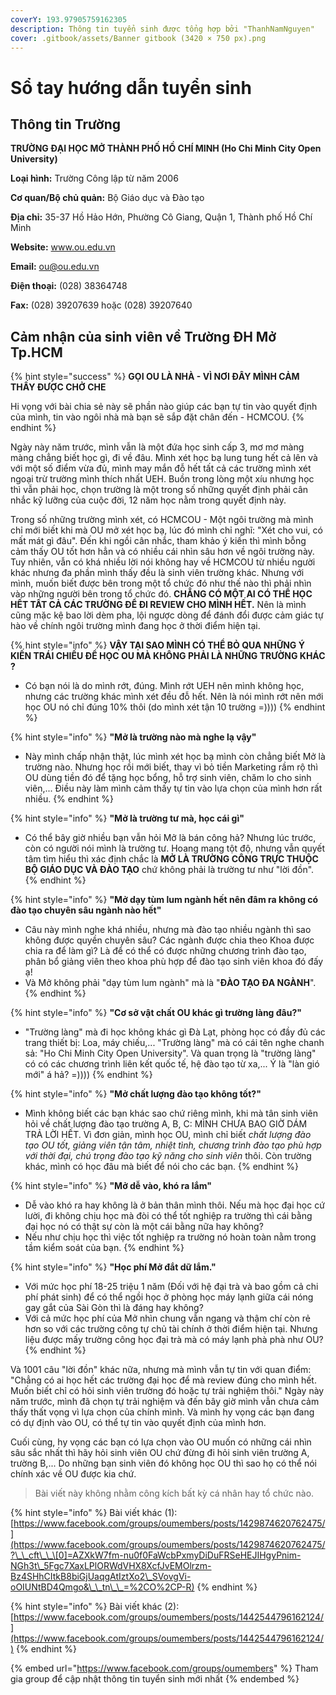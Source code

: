 ```yaml
---
coverY: 193.97905759162305
description: Thông tin tuyển sinh được tổng hợp bởi "ThanhNamNguyen"
cover: .gitbook/assets/Banner gitbook (3420 × 750 px).png
---
```


# Sổ tay hướng dẫn tuyển sinh

## **Thông tin Trường**

**TRƯỜNG ĐẠI HỌC MỞ THÀNH PHỐ HỒ CHÍ MINH (Ho Chi Minh City Open University)**

**Loại hình:** Trường Công lập từ năm 2006

**Cơ quan/Bộ chủ quản:** Bộ Giáo dục và Đào tạo

**Địa chỉ:** 35-37 Hồ Hảo Hớn, Phường Cô Giang, Quận 1, Thành phố Hồ Chí Minh

**Website:** www.ou.edu.vn

**Email:** ou@ou.edu.vn

**Điện thoại:** (028) 38364748

**Fax:** (028) 39207639 hoặc (028) 39207640

## Cảm nhận của sinh viên về Trường ĐH Mở Tp.HCM

{% hint style="success" %}
**GỌI OU LÀ NHÀ - VÌ NƠI ĐÂY MÌNH CẢM THẤY ĐƯỢC CHỞ CHE**

Hi vọng với bài chia sẻ này sẽ phần nào giúp các bạn tự tin vào quyết định của mình, tin vào ngôi nhà mà bạn sẽ sắp đặt chân đến - HCMCOU.
{% endhint %}

Ngày này năm trước, mình vẫn là một đứa học sinh cấp 3, mơ mơ màng màng chẳng biết học gì, đi về đâu. Mình xét học bạ lung tung hết cả lên và với một số điểm vừa đủ, mình may mắn đỗ hết tất cả các trường mình xét ngoại trừ trường mình thích nhất UEH. Buồn trong lòng một xíu nhưng học thì vẫn phải học, chọn trường là một trong số những quyết định phải cân nhắc kỹ lưỡng của cuộc đời, 12 năm học nằm trong quyết định này.

Trong số những trường mình xét, có HCMCOU - Một ngôi trường mà mình chỉ mới biết khi mà OU mở xét học bạ, lúc đó mình chỉ nghĩ: "Xét cho vui, có mất mát gì đâu". Đến khi ngồi cân nhắc, tham khảo ý kiến thì mình bỗng cảm thấy OU tốt hơn hẳn và có nhiều cái nhìn sâu hơn về ngôi trường này. Tuy nhiên, vẫn có khá nhiều lời nói không hay về HCMCOU từ nhiều người khác nhưng đa phần mình thấy đều là sinh viên trường khác. Nhưng với mình, muốn biết được bên trong một tổ chức đó như thế nào thì phải nhìn vào những người bên trong tổ chức đó. **CHẲNG CÓ MỘT AI CÓ THỂ HỌC HẾT TẤT CẢ CÁC TRƯỜNG ĐỂ ĐI REVIEW CHO MÌNH HẾT.** Nên là mình cũng mặc kệ bao lời dèm pha, lội ngược dòng để đánh đổi được cảm giác tự hào về chính ngôi trường mình đang học ở thời điểm hiện tại.

{% hint style="info" %}
**VẬY TẠI SAO MÌNH CÓ THỂ BỎ QUA NHỮNG Ý KIẾN TRÁI CHIỀU ĐỂ HỌC OU MÀ KHÔNG PHẢI LÀ NHỮNG TRƯỜNG KHÁC ?**

* Có bạn nói là do mình rớt, đúng. Mình rớt UEH nên mình không học, nhưng các trường khác mình xét đều đỗ hết. Nên là nói mình rớt nên mới học OU nó chỉ đúng 10% thôi (do mình xét tận 10 trường =))))
{% endhint %}

{% hint style="info" %}
**"Mở là trường nào mà nghe lạ vậy"**

* Này mình chấp nhận thật, lúc mình xét học bạ mình còn chẳng biết Mở là trường nào. Nhưng học rồi mới biết, thay vì bỏ tiền Marketing rầm rộ thì OU dùng tiền đó để tặng học bổng, hỗ trợ sinh viên, chăm lo cho sinh viên,... Điều này làm mình cảm thấy tự tin vào lựa chọn của mình hơn rất nhiều.
{% endhint %}

{% hint style="info" %}
**"Mở là trường tư mà, học cái gì"**

* Có thể bây giờ nhiều bạn vẫn hỏi Mở là bán công hả? Nhưng lúc trước, còn có người nói mình là trường tư. Hoang mang tột độ, nhưng vẫn quyết tâm tìm hiểu thì xác định chắc là **MỞ LÀ TRƯỜNG CÔNG TRỰC THUỘC BỘ GIÁO DỤC VÀ ĐÀO TẠO** chứ không phải là trường tư như "lời đồn".
{% endhint %}

{% hint style="info" %}
**"Mở dạy tùm lum ngành hết nên đâm ra không có đào tạo chuyên sâu ngành nào hết"**

* Câu này mình nghe khá nhiều, nhưng mà đào tạo nhiều ngành thì sao không được quyền chuyên sâu? Các ngành được chia theo Khoa được chia ra để làm gì? Là để có thể có được những chương trình đào tạo, phân bổ giảng viên theo khoa phù hợp để đào tạo sinh viên khoa đó đấy ạ!
* Và Mở không phải "dạy tùm lum ngành" mà là "**ĐÀO TẠO ĐA NGÀNH**".
{% endhint %}

{% hint style="info" %}
**"Cơ sở vật chất OU khác gì trường làng đâu?"**

* "Trường làng" mà đi học không khác gì Đà Lạt, phòng học có đầy đủ các trang thiết bị: Loa, máy chiếu,... "Trường làng" mà có cái tên nghe chanh sả: "Ho Chi Minh City Open University". Và quan trọng là "trường làng" có có các chương trình liên kết quốc tế, hệ đào tạo từ xa,... Ý là "làn gió mới" á hả? =))))
{% endhint %}

{% hint style="info" %}
**"Mở chất lượng đào tạo không tốt?"**

* Mình không biết các bạn khác sao chứ riêng mình, khi mà tân sinh viên hỏi về chất lượng đào tạo trường A, B, C: MÌNH CHƯA BAO GIỜ DÁM TRẢ LỜI HẾT. Vì đơn giản, mình học OU, mình chỉ biết _chất lượng đào tạo OU tốt, giảng viên tận tâm, nhiệt tình, chương trình đào tạo phù hợp với thời đại, chú trọng đào tạo kỹ năng cho sinh viên_ thôi. Còn trường khác, mình có học đâu mà biết để nói cho các bạn.
{% endhint %}

{% hint style="info" %}
**"Mở dễ vào, khó ra lắm"**

* Dễ vào khó ra hay không là ở bản thân mình thôi. Nếu mà học đại học cứ lười, đi không chịu học mà đòi có thể tốt nghiệp ra trường thì cái bằng đại học nó có thật sự còn là một cái bằng nữa hay không?
* Nếu như chịu học thì việc tốt nghiệp ra trường nó hoàn toàn nằm trong tầm kiểm soát của bạn.
{% endhint %}

{% hint style="info" %}
**"Học phí Mở đắt dữ lắm."**

* Với mức học phí 18-25 triệu 1 năm (Đối với hệ đại trà và bao gồm cả chi phí phát sinh) để có thể ngồi học ở phòng học máy lạnh giữa cái nóng gay gắt của Sài Gòn thì là đáng hay không?
* Với cả mức học phí của Mở nhìn chung vẫn ngang và thậm chí còn rẻ hơn so với các trường công tự chủ tài chính ở thời điểm hiện tại. Nhưng liệu được mấy trường công học đại trà mà có máy lạnh phà phà như OU?
{% endhint %}

Và 1001 câu "lời đồn" khác nữa, nhưng mà mình vẫn tự tin với quan điểm: "Chẳng có ai học hết các trường đại học để mà review đúng cho mình hết. Muốn biết chỉ có hỏi sinh viên trường đó hoặc tự trải nghiệm thôi." Ngày này năm trước, mình đã chọn tự trải nghiệm và đến bây giờ mình vẫn chưa cảm thấy thất vọng vì lựa chọn của chính mình. Và mình hy vọng các bạn đang có dự định vào OU, có thể tự tin vào quyết định của mình hơn.

Cuối cùng, hy vọng các bạn có lựa chọn vào OU muốn có những cái nhìn sâu sắc nhất thì hãy hỏi sinh viên OU chứ đừng đi hỏi sinh viên trường A, trường B,... Do những bạn sinh viên đó không học OU thì sao họ có thể nói chính xác về OU được kia chứ.

> Bài viết này không nhằm công kích bất kỳ cá nhân hay tổ chức nào.

{% hint style="info" %}
Bài viết khác (1): [https://www.facebook.com/groups/oumembers/posts/1429874620762475/](https://www.facebook.com/groups/oumembers/posts/1429874620762475/?\_\_cft\_\_\[0]=AZXkW7fm-nu0f0FaWcbPxmyDiDuFRSeHEJIHgyPnim-NGh3t\_5Fgc7XaxLPlORWdVHX8XcfJvEMOlrzm-Bz4SHhCItkB8biGjUaqgAtIztXo2\_SVovgVi-oOIUNtBD4Qmgo&\_\_tn\_\_=%2CO%2CP-R)
{% endhint %}

{% hint style="info" %}
Bài viết khác (2): [https://www.facebook.com/groups/oumembers/posts/1442544796162124/](https://www.facebook.com/groups/oumembers/posts/1442544796162124/)
{% endhint %}

{% embed url="https://www.facebook.com/groups/oumembers" %}
Tham gia group để cập nhật thông tin tuyển sinh mới nhất
{% endembed %}
